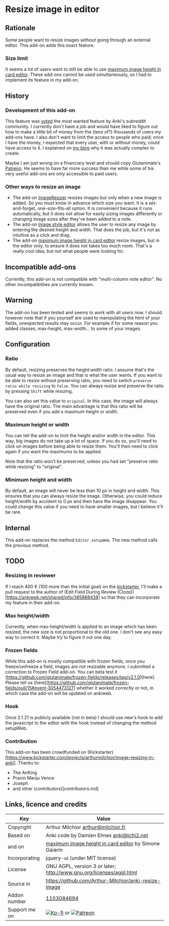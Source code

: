# Resize image in editor
## Rationale
Some people want to resize images without going through an external
editor. This add-on adds this exact feature.

### Size limit
It seems a lot of users want to still be able to use [maximum image height in card editor](https://ankiweb.net/shared/info/229181581).
These add-ons cannot be used simultaneously, so I had to implement its feature in my add-on. 

## History
### Development of this add-on
This feature was [voted](https://www.reddit.com/r/Anki/comments/ex8h23/unofficial_feature_voting_system_february_2020/) the most wanted feature by Anki's subreddit community.
I currently don't have a job and would have liked to figure out how to make a little bit of money from the (tens of?) thousands of users my add-ons have.
I also don't want to limit the access to people who paid; once I have the money, I expected that every user, with or without money, could have access to it.
I explained on [my blog](http://www.milchior.fr/blog_en/index.php/post/2020/02/17/How-hard-can-it-be-to-code-a-feature-to-let-users-resize-images-in-a-software) why it was actually complex to create.

Maybe I am just wrong on a financiary level and should copy Glutanimate's [Patreon](https://www.patreon.com/glutanimate).
He seems to have far more success than me while some of his very useful add-ons are only accessible to paid users.

### Other ways to resize an image
* The add-on [ImageResizer](https://ankiweb.net/shared/info/1214357311) resizes images but only when a new image is added.
So you must know in advance which size you want.
It is a set-and-forget, one-size-fits-all option.
It is convenient because it runs automatically, but it does not allow for easily sizing images differently or changing image sizes after they've been added to a note.
* The add-on [Image style editor](https://ankiweb.net/shared/info/1593969147) allows the user to resize any image by entering the desired height and width.
That does the job, but it's not as intuitive as a click and drag.
* The add-on [maximum image height in card editor](https://ankiweb.net/shared/info/229181581) resize images, but in the editor only, to ensure it does not takes too much room.
That's a really cool idea, but not what people were looking for.

## Incompatible add-ons
Currently, this add-on is not compatible with "multi-column note editor".
No other incompatiblities are currently known.

## Warning
The add-on has been tested and seems to work with all users now.
I should however note that if you yourself are used to manipulating the html of your fields, unexpected results may occur.
For example if for some reason you added classes, max-height, max-width... to some of your images.

## Configuration
### Ratio
By default, resizing preserves the height:width ratio. I assume that's the usual way to resize an image and that is what the user wants.
If you want to be able to resize without preserving ratio, you need to switch ``preserve ratio while resizing`` to ``false``.
You can always resize and preserve the ratio by pressing ``Shift`` while resizing. 

You can also set this value to ``original``. In this case, the image will always have the original ratio.
The main advantage is that this ratio will be preserved even if you add a maximum height or width.

### Maximum height or width
You can tell the add-on to limit the height and/or width in the editor.
This way, big images do not take up a lot of space.
If you do so, you'll need to click on images before being able to resize them.
You'll then need to click again if you want the maximums to be applied.

Note that the ratio won't be preserved, unless you had set "preserve ratio while resizing" to "original".

### Minimum height and width
By default, an image will never be less than 10 px in height and width.
This ensures that you can always resize the image.
Otherwise, you could reduce height/width by accident to 0 px and then have the image disappear.
You could change this value if you need to have smaller images, but I believe it'll be rare.

## Internal
This add-on replaces the method `Editor.setupWeb`. The new method calls the previous method.

## TODO
### Resizing in reviewer
If I reach 400 € (100 more than the initial goal) on the [kickstarter](https://www.kickstarter.com/projects/arthurmilchior/image-resizing-in-anki/description),
I'll make a pull request to the author of (Edit Field During Review (Cloze))[https://ankiweb.net/shared/info/385888438] so that they can incorporate my feature in their add-on.

### Max height/width
Currently, when max-height/width is applied to an image which has been resized, the new size is not proportional to the old one.
I don't see any easy way to correct it. Maybe try to figure it out one day.

### Frozen fields
While this add-on is mostly compatible with frozen fields, once you freeze/unfreeze a field, images are not resizable anymore.
I submitted a correction to Frozen Field add-on. You can beta test it (https://github.com/glutanimate/frozen-fields/releases/tag/v2.1.0)[here].
Please tell us (here)[https://github.com/glutanimate/frozen-fields/pull/15#event-3054473127] whether it worked correctly or not, in which case the add-on will be updated on ankiweb.

### Hook
Once 2.1.21 is publicly available (not in beta) I should use new's hook to add the javascript to the editor with the hook instead of changing the method setupWeb.

### Contribution
This add-on has been crowdfunded on (Kickstarter)[https://www.kickstarter.com/projects/arthurmilchior/image-resizing-in-anki]. Thanks to:
* The AnKing
* Pravin Manju Vence
* Joseph
* and other (contributors)[contributors.md] 

## Links, licence and credits

Key         |Value
------------|-------------------------------------------------------------------
Copyright   | Arthur Milchior <arthur@milchior.fr>
Based on    | Anki code by Damien Elmes <anki@ichi2.net>
and on      | [maximum image height in card editor](https://ankiweb.net/shared/info/229181581) by Simone Gaiarin
Incorporating| jquery-ui (under MIT license)
License     | GNU AGPL, version 3 or later; http://www.gnu.org/licenses/agpl.html
Source in   | https://github.com/Arthur-Milchior/anki-resize-image
Addon number| [1103084694](https://ankiweb.net/shared/info/1103084694)
Support me on| [![Ko-fi](https://ko-fi.com/img/Kofi_Logo_Blue.svg)](Ko-fi.com/arthurmilchior) or [![Patreon](http://www.milchior.fr/patreon.png)](https://www.patreon.com/bePatron?u=146206)
